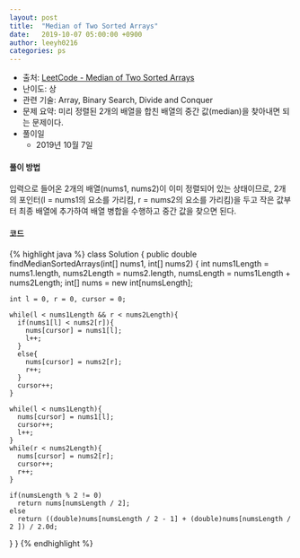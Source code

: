 ```yaml
---
layout: post
title:  "Median of Two Sorted Arrays"
date:   2019-10-07 05:00:00 +0900
author: leeyh0216
categories: ps
---
```


- 출처: [LeetCode - Median of Two Sorted Arrays](https://leetcode.com/problems/median-of-two-sorted-arrays/)
- 난이도: 상
- 관련 기술: Array, Binary Search, Divide and Conquer
- 문제 요약: 미리 정렬된 2개의 배열을 합친 배열의 중간 값(median)을 찾아내면 되는 문제이다.
- 풀이일
  - 2019년 10월 7일
  
#### 풀이 방법

입력으로 들어온 2개의 배열(nums1, nums2)이 이미 정렬되어 있는 상태이므로, 2개의 포인터(l = nums1의 요소를 가리킴, r = nums2의 요소를 가리킴)을 두고 작은 값부터 최종 배열에 추가하여 배열 병합을 수행하고 중간 값을 찾으면 된다.

#### 코드

{% highlight java %}
class Solution {
    public double findMedianSortedArrays(int[] nums1, int[] nums2) {
    int nums1Length = nums1.length, nums2Length = nums2.length, numsLength = nums1Length + nums2Length;
    int[] nums = new int[numsLength];
    
    int l = 0, r = 0, cursor = 0;
    
    while(l < nums1Length && r < nums2Length){
      if(nums1[l] < nums2[r]){
        nums[cursor] = nums1[l];
        l++;
      }
      else{
        nums[cursor] = nums2[r];
        r++;
      }
      cursor++;
    }
    
    while(l < nums1Length){
      nums[cursor] = nums1[l];
      cursor++;
      l++;
    }
    while(r < nums2Length){
      nums[cursor] = nums2[r];
      cursor++;
      r++;
    }
    
    if(numsLength % 2 != 0)
      return nums[numsLength / 2];
    else
      return ((double)nums[numsLength / 2 - 1] + (double)nums[numsLength / 2 ]) / 2.0d;
  }
}
{% endhighlight %}